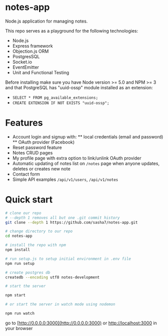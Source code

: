 # notes-app
Node.js application for managing notes.

This repo serves as a playground for the following technologies:
* Node.js
* Express framework
* Objection.js ORM
* PostgresSQL
* Socket.io
* EventEmitter
* Unit and Functional Testing

Before installing make sure you have Node version >= 5.0 and NPM >= 3
and that PostgreSQL has "uuid-ossp" module installed as an extension:
* `SELECT * FROM pg_available_extensions;`
* `CREATE EXTENSION IF NOT EXISTS "uuid-ossp";`


# Features
* Account login and signup with:
** local credentials (email and password)
** OAuth provider (Facebook)
* Reset password feature
* Notes CRUD pages
* My profile page with extra option to link/unlink OAuth provider
* Automatic updating of notes list on `/notes` page when anyone updates, deletes or creates new note
* Contact form
* Simple API examples `/api/v1/users`, `/api/v1/notes`


# Quick start
```bash
# clone our repo
# --depth 1 removes all but one .git commit history
git clone --depth 1 https://github.com/sasha7/notes-app.git

# change directory to our repo
cd notes-app

# install the repo with npm
npm install

# run setup.js to setup initial environment in .env file
npm run setup

# create postgres db
createdb --encoding utf8 notes-development

# start the server

npm start

# or start the server in watch mode using nodemon

npm run watch

```
go to [http://0.0.0.0:3000](http://0.0.0.0:3000) or [http://localhost:3000](http://localhost:3000) in your browser
